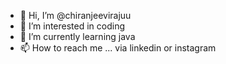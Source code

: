 - 👋 Hi, I’m @chiranjeevirajuu
- 👀 I’m interested in coding
- 🌱 I’m currently learning java
- 📫 How to reach me ... via linkedin or instagram

<!---
chiranjeevirajuu/chiranjeevirajuu is a ✨ special ✨ repository because its `README.md` (this file) appears on your GitHub profile.
You can click the Preview link to take a look at your changes.
--->
